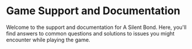 # Game Support and Documentation

Welcome to the support and documentation for A Silent Bond. Here, you'll find answers to common questions and solutions to issues you might encounter while playing the game.

